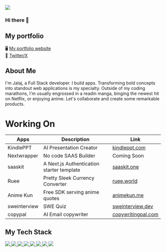 ![](https://komarev.com/ghpvc/?username=wolfgunblood&color=blue)
### Hi there 👋

## My portfolio
🖥 <a href="https://me-ecru.vercel.app/" target="_blank">My portfolio website</a> <br />
🐸 <a href="https://x.com/jalajdu" target="_blank">Twitter/X</a>

## About Me 
I'm Jalaj, a Full Stack developer. I build apps.
Transforming bold concepts into standout web applications is my specialty. Outside of my coding marathons, I'm usually engrossed in a readin manga, binging the newest hit on Netflix, or enjoying anime. Let's collaborate and create some remarkable products.

# Working On

| Apps        | Description    | Link                                                 |
|----------------|----------------|------------------------------------------------------|
| KindlePPT| AI Presentation Creator | <a href="https://kindleppt.com/" target="_blank">kindleppt.com</a> |
| Nextwrapper | No code SAAS Builder | Coming Soon |
| saaskit     | A Next.js Authentication starter template | <a href="https://saaskit.one/" target="_blank">saaskit.one</a>|
| Ruee     | Pretty Sleek Currency Converter | <a href="https://ruee.world/" target="_blank">ruee.world</a>|
| Anime Kun      | Free SDK serving anime quotes| <a href="https://animekun.me/" target="_blank">animekun.me</a>  |
| sweinterview     | SWE Quiz  | <a href="https://sweinterview.dev/" target="_blank">sweinterview.dev</a>|
| copypal     | AI Email copywriter | <a href="https://copywritingpal.com/" target="_blank">copywritingpal.com</a>|




## My Tech Stack

<a href="https://reactjs.org/">
  <img src="https://img.shields.io/badge/React-20232A?style=for-the-badge&logo=react&logoColor=61DAFB" />
</a>

<a href="https://nextjs.org/">
  <img src="https://img.shields.io/badge/Next-black?style=for-the-badge&logo=next.js&logoColor=white" />
</a>

<a href="https://www.typescriptlang.org/">
  <img src="https://img.shields.io/badge/TypeScript-007ACC?style=for-the-badge&logo=typescript&logoColor=white" />
</a>

<a href="https://de.wikipedia.org/wiki/JavaScript">
  <img src="https://img.shields.io/badge/JavaScript-323330?style=for-the-badge&logo=javascript&logoColor=F7DF1E" />
</a>

<a href="https://tailwindcss.com/">
  <img src="https://img.shields.io/badge/tailwindcss-%2338B2AC.svg?style=for-the-badge&logo=tailwind-css&logoColor=white" />
</a>

<a href="https://sass-lang.com/">
  <img src="https://img.shields.io/badge/Sass-CC6699?style=for-the-badge&logo=sass&logoColor=white" />
</a>

<a href="https://www.npmjs.com/">
  <img src="https://img.shields.io/badge/npm-CB3837?style=for-the-badge&logo=npm&logoColor=white" />
</a>

<a href="https://jestjs.io/">
  <img src="https://img.shields.io/badge/Jest-C21325?style=for-the-badge&logo=jest&logoColor=white" />
</a>



<!--
**wolfgunblood/wolfgunblood** is a ✨ _special_ ✨ repository because its `README.md` (this file) appears on your GitHub profile.

Here are some ideas to get you started:

- 🔭 I’m currently working on ...
- 🌱 I’m currently learning ...
- 👯 I’m looking to collaborate on ...
- 🤔 I’m looking for help with ...
- 💬 Ask me about ...
- 📫 How to reach me: ...
- 😄 Pronouns: ...
- ⚡ Fun fact: ...
-->

